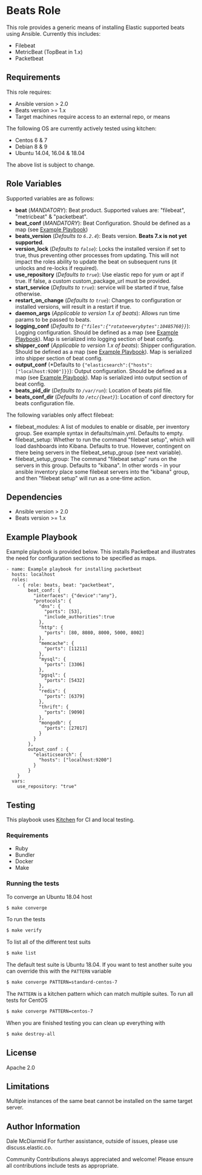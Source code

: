 Beats Role
=========

This role provides a generic means of installing Elastic supported beats using Ansible.  Currently this includes:

- Filebeat
- MetricBeat (TopBeat in 1.x)
- Packetbeat

Requirements
------------

This role requires:

- Ansible version > 2.0
- Beats version >= 1.x
- Target machines require access to an external repo, or means

The following OS are currently actively tested using kitchen:

- Centos 6 & 7
- Debian 8 & 9
- Ubuntu 14.04, 16.04 & 18.04

The above list is subject to change.

Role Variables
--------------

Supported variables are as follows:

- **beat** (*MANDATORY*): Beat product. Supported values are: "filebeat", "metricbeat" & "packetbeat".
- **beat_conf** (*MANDATORY*): Beat Configuration. Should be defined as a map (see [Example Playbook](#example-playbook))
- **beats_version** (*Defaults to `6.2.4`*): Beats version. **Beats 7.x is not yet supported**.
- **version_lock** (*Defaults to `false`*): Locks the installed version if set to true, thus preventing other processes from updating. This will not impact the roles ability to update the beat on subsequent runs (it unlocks and re-locks if required).
- **use_repository** (*Defaults to `true`*): Use elastic repo for yum or apt if true. If false, a custom custom_package_url must be provided.
- **start_service** (*Defaults to `true`*): service will be started if true, false otherwise.
- **restart_on_change** (*Defaults to `true`*): Changes to configuration or installed versions, will result in a restart if true.
- **daemon_args** (*Applicable to version 1.x of beats*): Allows run time params to be passed to beats.
- **logging_conf** (*Defaults to `{"files":{"rotateeverybytes":10485760}}`*): Logging configuration. Should be defined as a map (see [Example Playbook](#example-playbook)). Map is serialized into logging section of beat config.
- **shipper_conf** (*Applicable to version 1.x of beats*): Shipper configuration. Should be defined as a map (see [Example Playbook](#example-playbook)). Map is serialized into shipper section of beat config.
- **output_conf** (*Defaults to `{"elasticsearch":{"hosts":["localhost:9200"]}}`): Output configuration. Should be defined as a map (see [Example Playbook](#example-playbook)). Map is serialized into output section of beat config.
- **beats_pid_dir** (*Defaults to `/var/run`*): Location of beats pid file.
- **beats_conf_dir** (*Defaults to `/etc/{beat}`*): Location of conf directory for beats configuration file.

The following variables only affect filebeat:

- filebeat_modules: A list of modules to enable or disable, per inventory group. See example syntax in defaults/main.yml. Defaults to empty.
- filebeat_setup: Whether to run the command "filebeat setup", which will load dashboards into Kibana. Defaults to true. However, contingent on there being servers in the filebeat_setup_group (see next variable).
- filebeat_setup_group: The command "filebeat setup" runs on the servers in this group. Defaults to "kibana". In other words - in your ansible inventory place some filebeat servers into the "kibana" group, and then "filebeat setup" will run as a one-time action.

Dependencies
------------

- Ansible version > 2.0
- Beats version >= 1.x

Example Playbook
----------------

Example playbook is provided below. This installs Packetbeat and illustrates the need for configuration sections to be specified as maps.

    - name: Example playbook for installing packetbeat
      hosts: localhost
      roles:
        - { role: beats, beat: "packetbeat",
            beat_conf: {
              "interfaces": {"device":"any"},
              "protocols": {
                "dns": {
                  "ports": [53],
                  "include_authorities":true
                },
                "http": {
                  "ports": [80, 8080, 8000, 5000, 8002]
                },
                "memcache": {
                  "ports": [11211]
                },
                "mysql": {
                  "ports": [3306]
                },
                "pgsql": {
                  "ports": [5432]
                },
                "redis": {
                  "ports": [6379]
                },
                "thrift": {
                  "ports": [9090]
                },
                "mongodb": {
                  "ports": [27017]
                }
              }
            },
            output_conf : {
              "elasticsearch": {
                "hosts": ["localhost:9200"]
              }
            }
        }
      vars:
        use_repository: "true"

## Testing

This playbook uses [Kitchen](https://kitchen.ci/) for CI and local testing.

### Requirements

* Ruby
* Bundler
* Docker
* Make

### Running the tests

To converge an Ubuntu 18.04 host
```sh
$ make converge
```

To run the tests
```sh
$ make verify
```

To list all of the different test suits
```sh
$ make list
```

The default test suite is Ubuntu 18.04. If you want to test another suite you can override this with the `PATTERN` variable
```sh
$ make converge PATTERN=standard-centos-7
```

The `PATTERN` is a kitchen pattern which can match multiple suites. To run all tests for CentOS
```sh
$ make converge PATTERN=centos-7
```

When you are finished testing you can clean up everything with
```sh
$ make destroy-all
```

License
-------

Apache 2.0

Limitations
------------

Multiple instances of the same beat cannot be installed on the same target server.

Author Information
------------------

Dale McDiarmid
For further assistance, outside of issues, please use discuss.elastic.co.

Community Contributions always appreciated and welcome!  Please ensure all contributions include tests as appropriate.
